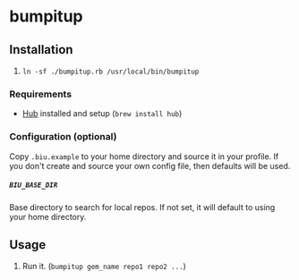 # bumpitup

## Installation

1. `ln -sf ./bumpitup.rb /usr/local/bin/bumpitup`

### Requirements

- [Hub](https://github.com/github/hub) installed and setup (`brew install hub`)

### Configuration (optional)

Copy `.biu.example` to your home directory and source it in your profile. If
you don't create and source your own config file, then defaults will be used.

##### `BIU_BASE_DIR`

Base directory to search for local repos. If not set, it will default to using your home directory.

## Usage

1. Run it. (`bumpitup gem_name repo1 repo2 ...`)
